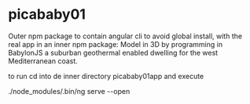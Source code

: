 # picababy01
Outer npm package to contain angular cli to avoid global install, with the real app in an inner npm package: Model in 3D by programming in BabylonJS a suburban geothermal enabled dwelling for the west Mediterranean coast.


to run cd into de inner directory picababy01app and execute


./node_modules/.bin/ng serve --open


